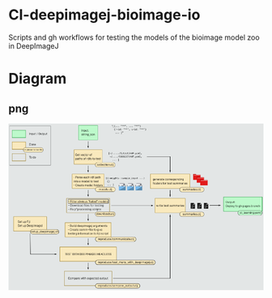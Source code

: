 # CI-deepimagej-bioimage-io
Scripts and gh workflows for testing the models of the bioimage model zoo in DeepImageJ

# Diagram

## png

![CI_plan](resources/CI_plan.png)
